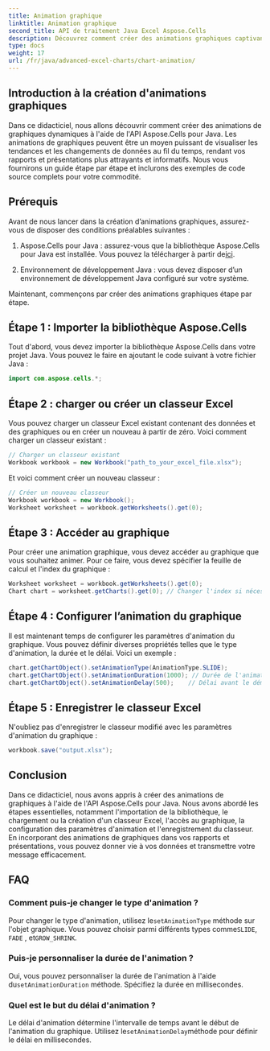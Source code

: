 ```yaml
---
title: Animation graphique
linktitle: Animation graphique
second_title: API de traitement Java Excel Aspose.Cells
description: Découvrez comment créer des animations graphiques captivantes avec Aspose.Cells pour Java. Guide étape par étape et code source inclus pour la visualisation dynamique des données.
type: docs
weight: 17
url: /fr/java/advanced-excel-charts/chart-animation/
---
```


## Introduction à la création d'animations graphiques

Dans ce didacticiel, nous allons découvrir comment créer des animations de graphiques dynamiques à l'aide de l'API Aspose.Cells pour Java. Les animations de graphiques peuvent être un moyen puissant de visualiser les tendances et les changements de données au fil du temps, rendant vos rapports et présentations plus attrayants et informatifs. Nous vous fournirons un guide étape par étape et inclurons des exemples de code source complets pour votre commodité.

## Prérequis

Avant de nous lancer dans la création d’animations graphiques, assurez-vous de disposer des conditions préalables suivantes :

1.  Aspose.Cells pour Java : assurez-vous que la bibliothèque Aspose.Cells pour Java est installée. Vous pouvez la télécharger à partir de[ici](https://releases.aspose.com/cells/java/).

2. Environnement de développement Java : vous devez disposer d’un environnement de développement Java configuré sur votre système.

Maintenant, commençons par créer des animations graphiques étape par étape.

## Étape 1 : Importer la bibliothèque Aspose.Cells

Tout d'abord, vous devez importer la bibliothèque Aspose.Cells dans votre projet Java. Vous pouvez le faire en ajoutant le code suivant à votre fichier Java :

```java
import com.aspose.cells.*;
```

## Étape 2 : charger ou créer un classeur Excel

Vous pouvez charger un classeur Excel existant contenant des données et des graphiques ou en créer un nouveau à partir de zéro. Voici comment charger un classeur existant :

```java
// Charger un classeur existant
Workbook workbook = new Workbook("path_to_your_excel_file.xlsx");
```

Et voici comment créer un nouveau classeur :

```java
// Créer un nouveau classeur
Workbook workbook = new Workbook();
Worksheet worksheet = workbook.getWorksheets().get(0);
```

## Étape 3 : Accéder au graphique

Pour créer une animation graphique, vous devez accéder au graphique que vous souhaitez animer. Pour ce faire, vous devez spécifier la feuille de calcul et l'index du graphique :

```java
Worksheet worksheet = workbook.getWorksheets().get(0);
Chart chart = worksheet.getCharts().get(0); // Changer l'index si nécessaire
```

## Étape 4 : Configurer l’animation du graphique

Il est maintenant temps de configurer les paramètres d'animation du graphique. Vous pouvez définir diverses propriétés telles que le type d'animation, la durée et le délai. Voici un exemple :

```java
chart.getChartObject().setAnimationType(AnimationType.SLIDE);
chart.getChartObject().setAnimationDuration(1000); // Durée de l'animation en millisecondes
chart.getChartObject().setAnimationDelay(500);    // Délai avant le démarrage de l'animation (millisecondes)
```

## Étape 5 : Enregistrer le classeur Excel

N'oubliez pas d'enregistrer le classeur modifié avec les paramètres d'animation du graphique :

```java
workbook.save("output.xlsx");
```

## Conclusion

Dans ce didacticiel, nous avons appris à créer des animations de graphiques à l'aide de l'API Aspose.Cells pour Java. Nous avons abordé les étapes essentielles, notamment l'importation de la bibliothèque, le chargement ou la création d'un classeur Excel, l'accès au graphique, la configuration des paramètres d'animation et l'enregistrement du classeur. En incorporant des animations de graphiques dans vos rapports et présentations, vous pouvez donner vie à vos données et transmettre votre message efficacement.

## FAQ

### Comment puis-je changer le type d'animation ?

 Pour changer le type d'animation, utilisez le`setAnimationType` méthode sur l'objet graphique. Vous pouvez choisir parmi différents types comme`SLIDE`, `FADE` , et`GROW_SHRINK`.

### Puis-je personnaliser la durée de l'animation ?

 Oui, vous pouvez personnaliser la durée de l'animation à l'aide du`setAnimationDuration` méthode. Spécifiez la durée en millisecondes.

### Quel est le but du délai d'animation ?

 Le délai d'animation détermine l'intervalle de temps avant le début de l'animation du graphique. Utilisez le`setAnimationDelay`méthode pour définir le délai en millisecondes.